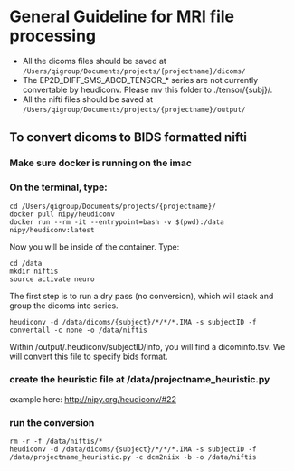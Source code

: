 # General Guideline for MRI file processing
* All the dicoms files should be saved at `/Users/qigroup/Documents/projects/{projectname}/dicoms/`
* The EP2D_DIFF_SMS_ABCD_TENSOR_* series are not currently convertable by heudiconv. Please mv this folder to ./tensor/{subj}/.
* All the nifti files should be saved at `/Users/qigroup/Documents/projects/{projectname}/output/`
## To convert dicoms to BIDS formatted nifti
### Make sure docker is running on the imac
### On the terminal, type:
```
cd /Users/qigroup/Documents/projects/{projectname}/
docker pull nipy/heudiconv
docker run --rm -it --entrypoint=bash -v $(pwd):/data nipy/heudiconv:latest
```
Now you will be inside of the container. Type:
```
cd /data
mkdir niftis
source activate neuro
```
The first step is to run a dry pass (no conversion), which will stack and group the dicoms into series.
```
heudiconv -d /data/dicoms/{subject}/*/*/*.IMA -s subjectID -f convertall -c none -o /data/niftis
```
Within /output/.heudiconv/subjectID/info, you will find a dicominfo.tsv. We will convert this file to specify bids format.

### create the heuristic file at /data/projectname_heuristic.py
example here: <http://nipy.org/heudiconv/#22>

### run the conversion
```
rm -r -f /data/niftis/*
heudiconv -d /data/dicoms/{subject}/*/*/*.IMA -s subjectID -f /data/projectname_heuristic.py -c dcm2niix -b -o /data/niftis
```

